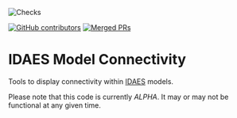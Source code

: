 ![Checks](https://github.com/prommis/idaes-connectivity/actions/workflows/checks.yml/badge.svg)

[![GitHub contributors](https://img.shields.io/github/contributors/prommis/idaes-connectivity.svg)](https://github.com/watertap-org/prommis/graphs/contributors)
[![Merged PRs](https://img.shields.io/github/issues-pr-closed-raw/prommis/idaes-connectivity.svg?label=merged+PRs)](https://github.com/prommis/idaes-connectivity/pulls?q=is:pr+is:merged)  

# IDAES Model Connectivity
Tools to display connectivity within [IDAES](https://idaes.org) models.

Please note that this code is currently *ALPHA*.
It may or may not be functional at any given time.
